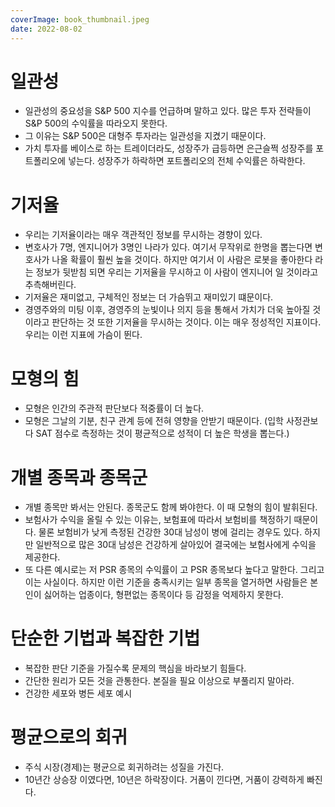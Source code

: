 ```yaml
---
coverImage: book_thumbnail.jpeg
date: 2022-08-02
---
```


# 일관성

- 일관성의 중요성을 S&P 500 지수를 언급하며 말하고 있다. 많은 투자 전략들이 S&P 500의 수익률을 따라오지 못한다.
- 그 이유는 S&P 500은 대형주 투자라는 일관성을 지켰기 때문이다.
- 가치 투자를 베이스로 하는 트레이더라도, 성장주가 급등하면 은근슬쩍 성장주를 포트폴리오에 넣는다. 성장주가 하락하면 포트폴리오의 전체 수익률은 하락한다.

# 기저율

- 우리는 기저율이라는 매우 객관적인 정보를 무시하는 경향이 있다.
- 변호사가 7명, 엔지니어가 3명인 나라가 있다. 여기서 무작위로 한명을 뽑는다면 변호사가 나올 확률이 훨씬 높을 것이다. 하지만 여기서 이 사람은 로봇을 좋아한다 라는 정보가 뒷받침 되면 우리는 기저율을 무시하고 이 사람이 엔지니어 일 것이라고 추측해버린다.
- 기저율은 재미없고, 구체적인 정보는 더 가슴뛰고 재미있기 떄문이다.
- 경영주와의 미팅 이후, 경영주의 눈빛이나 의지 등을 통해서 가치가 더욱 높아질 것이라고 판단하는 것 또한 기저율을 무시하는 것이다. 이는 매우 정성적인 지표이다. 우리는 이런 지표에 가슴이 뛴다.

# 모형의 힘

- 모형은 인간의 주관적 판단보다 적중률이 더 높다.
- 모형은 그날의 기분, 친구 관계 등에 전혀 영향을 안받기 때문이다. (입학 사정관보다 SAT 점수로 측정하는 것이 평균적으로 성적이 더 높은 학생을 뽑는다.)

# 개별 종목과 종목군

- 개별 종목만 봐서는 안된다. 종목군도 함께 봐야한다. 이 때 모형의 힘이 발휘된다.
- 보험사가 수익을 올릴 수 있는 이유는, 보험표에 따라서 보험비를 책정하기 때문이다. 물론 보험비가 낮게 측정된 건강한 30대 남성이 병에 걸리는 경우도 있다. 하지만 일반적으로 많은 30대 남성은 건강하게 살아있어 결국에는 보험사에게 수익을 제공한다.
- 또 다른 예시로는 저 PSR 종목의 수익률이 고 PSR 종목보다 높다고 말한다. 그리고 이는 사실이다. 하지만 이런 기준을 충족시키는 일부 종목을 열거하면 사람들은 본인이 싫어하는 업종이다, 형편없는 종목이다 등 감정을 억제하지 못한다.

# 단순한 기법과 복잡한 기법

- 복잡한 판단 기준을 가질수록 문제의 핵심을 바라보기 힘들다.
- 간단한 원리가 모든 것을 관통한다. 본질을 필요 이상으로 부풀리지 말아라.
- 건강한 세포와 병든 세포 예시

# 평균으로의 회귀

- 주식 시장(경제)는 평균으로 회귀하려는 성질을 가진다.
- 10년간 상승장 이였다면, 10년은 하락장이다. 거품이 낀다면, 거품이 강력하게 빠진다.
